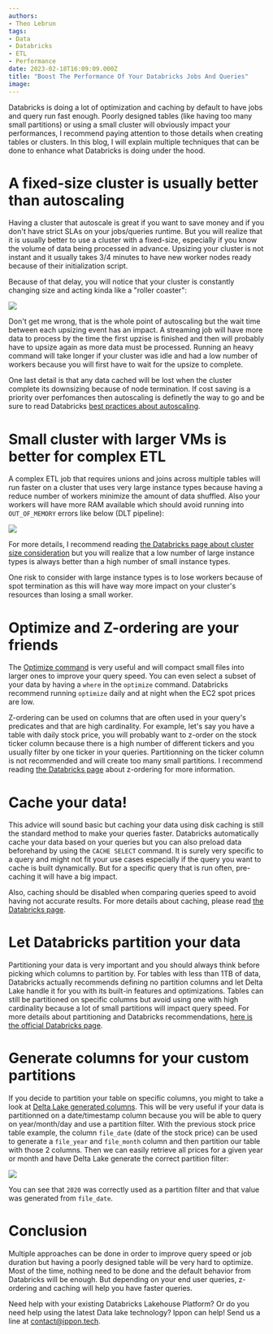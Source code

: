 ```yaml
---
authors:
- Theo Lebrun
tags:
- Data
- Databricks
- ETL
- Performance
date: 2023-02-18T16:09:09.000Z
title: "Boost The Performance Of Your Databricks Jobs And Queries"
image: 
---
```


Databricks is doing a lot of optimization and caching by default to have jobs and query run fast enough. Poorly designed tables (like having too many small partitions) or using a small cluster will obviously impact your performances, I recommend paying attention to those details when creating tables or clusters. In this blog, I will explain multiple techniques that can be done to enhance what Databricks is doing under the hood.

# A fixed-size cluster is usually better than autoscaling

Having a cluster that autoscale is great if you want to save money and if you don't have strict SLAs on your jobs/queries runtime. But you will realize that it is usually better to use a cluster with a fixed-size, especially if you know the volume of data being processed in advance. Upsizing your cluster is not instant and it usually takes 3/4 minutes to have new worker nodes ready because of their initialization script.

Because of that delay, you will notice that your cluster is constantly changing size and acting kinda like a "roller coaster":

![](https://raw.githubusercontent.com/Falydoor/blog-usa/blog-tips-and-optimization-databricks/images/2023/02/databricks-autoscaling.png)

Don't get me wrong, that is the whole point of autoscaling but the wait time between each upsizing event has an impact. A streaming job will have more data to process by the time the first upzise is finished and then will probably have to upsize again as more data must be processed. Running an heavy command will take longer if your cluster was idle and had a low number of workers because you will first have to wait for the upsize to complete.

One last detail is that any data cached will be lost when the cluster complete its downsizing because of node termination. If cost saving is a priority over perfomances then autoscaling is definetly the way to go and be sure to read Databricks [best practices about autoscaling](https://docs.databricks.com/clusters/cluster-config-best-practices.html#autoscaling).

# Small cluster with larger VMs is better for complex ETL

A complex ETL job that requires unions and joins across multiple tables will run faster on a cluster that uses very large instance types because having a reduce number of workers minimize the amount of data shuffled. Also your workers will have more RAM available which should avoid running into `OUT_OF_MEMORY` errors like below (DLT pipeline):

![](https://raw.githubusercontent.com/Falydoor/blog-usa/blog-tips-and-optimization-databricks/images/2023/02/databricks-out-of-memory.png)

For more details, I recommend reading [the Databricks page about cluster size consideration](https://docs.databricks.com/clusters/cluster-config-best-practices.html#cluster-sizing-considerations) but you will realize that a low number of large instance types is always better than a high number of small instance types.

One risk to consider with large instance types is to lose workers because of spot termination as this will have way more impact on your cluster's resources than losing a small worker.

# Optimize and Z-ordering are your friends

The [Optimize command](https://docs.databricks.com/delta/optimize.html) is very useful and will compact small files into larger ones to improve your query speed. You can even select a subset of your data by having a `where` in the `optimize` command. Databricks recommend running `optimize` daily and at night when the EC2 spot prices are low.

Z-ordering can be used on columns that are often used in your query's predicates and that are high cardinality. For example, let's say you have a table with daily stock price, you will probably want to z-order on the stock ticker column because there is a high number of different tickers and you usually filter by one ticker in your queries. Partitionning on the ticker column is not recommended and will create too many small partitions. I recommend reading [the Databricks page](https://docs.databricks.com/delta/data-skipping.html#what-is-z-ordering) about z-ordering for more information.

# Cache your data!

This advice will sound basic but caching your data using disk caching is still the standard method to make your queries faster. Databricks automatically cache your data based on your queries but you can also preload data beforehand by using the `CACHE SELECT` command. It is surely very specific to a query and might not fit your use cases especially if the query you want to cache is built dynamically. But for a specific query that is run often, pre-caching it will have a big impact.

Also, caching should be disabled when comparing queries speed to avoid having not accurate results. For more details about caching, please read [the Databricks page](https://docs.databricks.com/optimizations/disk-cache.html).

# Let Databricks partition your data

Partitioning your data is very important and you should always think before picking which columns to partition by. For tables with less than 1TB of data, Databricks actually recommends defining no partition columns and let Delta Lake handle it for you with its built-in features and optimizations. Tables can still be partitioned on specific columns but avoid using one with high cardinality because a lot of small partitions will impact query speed. For more details about partitioning and Databricks recommendations, [here is the official Databricks page](https://docs.databricks.com/tables/partitions.html).

# Generate columns for your custom partitions

If you decide to partition your table on specific columns, you might to take a look at [Delta Lake generated columns](https://docs.databricks.com/delta/generated-columns.html). This will be very useful if your data is partitionned on a date/timestamp column because you will be able to query on year/month/day and use a partition filter. With the previous stock price table example, the column `file_date` (date of the stock price) can be used to generate a `file_year` and `file_month` column and then partition our table with those 2 columns. Then we can easily retrieve all prices for a given year or month and have Delta Lake generate the correct partition filter:

![](https://raw.githubusercontent.com/Falydoor/blog-usa/blog-tips-and-optimization-databricks/images/2023/02/databricks-generated-columns.png)

You can see that `2020` was correctly used as a partition filter and that value was generated from `file_date`.

# Conclusion

Multiple approaches can be done in order to improve query speed or job duration but having a poorly designed table will be very hard to optimize. Most of the time, nothing need to be done and the default behavior from Databricks will be enough. But depending on your end user queries, z-ordering and caching will help you have faster queries.

Need help with your existing Databricks Lakehouse Platform? Or do you need help using the latest Data lake technology? Ippon can help! Send us a line at [contact@ippon.tech](mailto:contact@ippon.tech).